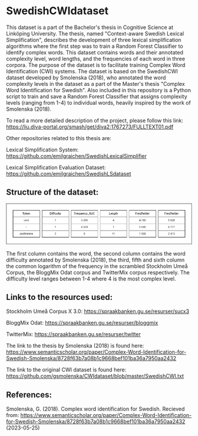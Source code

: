 # SwedishCWIdataset

This dataset is a part of the Bachelor's thesis in Cognitive Science at Linköping University. The thesis, named "Context-aware Swedish Lexical Simplification", describes the development of three lexical simplification algorithms where the first step was to train a Random Forest Classifier to identify complex words. This dataset contains words and their annotated complexity level, word lengths, and the frequencies of each word in three corpora. The purpose of the dataset is to facilitate training Complex Word Identification (CWI) systems. The dataset is based on the SwedishCWI dataset developed by Smolenska (2018), who annotated the word complexity levels in the dataset as a part of the Master's thesis "Complex Word Identification for Swedish". Also included in this repository is a Python script to train and save a Random Forest Classifier that assigns complexity levels (ranging from 1-4) to individual words, heavily inspired by the work of Smolenska (2018). 

To read a more detailed description of the project, please follow this link: https://liu.diva-portal.org/smash/get/diva2:1767273/FULLTEXT01.pdf


Other repositories related to this thesis are:

Lexical Simplification System: https://github.com/emilgraichen/SwedishLexicalSimplifier

Lexical Simplification Evaluation Dataset: https://github.com/emilgraichen/SwedishLSdataset



## Structure of the dataset:


![A picture showing the structure of the dataset](images/dataset_structure.png?raw=true "Title")

The first column contains the word, the second column contains the word difficulty annotated by Smolenska (2018), the third, fifth and sixth column the common logarithm of the frequency in the scrambled Stockholm Umeå Corpus, the BloggMix Odat corpus and TwitterMix corpus respectively. The difficulty level ranges between 1-4 where 4 is the most complex level. 



## Links to the resources used:

Stockholm Umeå Corpus X 3.0: https://spraakbanken.gu.se/resurser/sucx3

BloggMix Odat: https://spraakbanken.gu.se/resurser/bloggmix

TwitterMix: https://spraakbanken.gu.se/resurser/twitter


The link to the thesis by Smolenska (2018) is found here: https://www.semanticscholar.org/paper/Complex-Word-Identification-for-Swedish-Smolenska/8728f63b7a08b1c9668bef101ba36a7950aa2432

The link to the original CWI dataset is found here: https://github.com/gsmolenska/CWIdataset/blob/master/SwedishCWI.txt


## References: 
Smolenska, G. (2018). Complex word identification for Swedish. Recieved from: https://www.semanticscholar.org/paper/Complex-Word-Identification-for-Swedish-Smolenska/8728f63b7a08b1c9668bef101ba36a7950aa2432 (2023-05-25)
